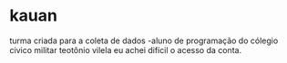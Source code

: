 # kauan
turma criada para a coleta de dados
-aluno de programação do cólegio civico militar teotônio vilela
eu achei difícil o acesso da conta.
